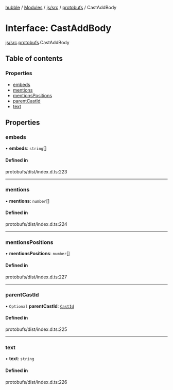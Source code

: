 [hubble](../README.md) / [Modules](../modules.md) / [js/src](../modules/js_src.md) / [protobufs](../modules/js_src.protobufs.md) / CastAddBody

# Interface: CastAddBody

[js/src](../modules/js_src.md).[protobufs](../modules/js_src.protobufs.md).CastAddBody

## Table of contents

### Properties

- [embeds](js_src.protobufs.CastAddBody.md#embeds)
- [mentions](js_src.protobufs.CastAddBody.md#mentions)
- [mentionsPositions](js_src.protobufs.CastAddBody.md#mentionspositions)
- [parentCastId](js_src.protobufs.CastAddBody.md#parentcastid)
- [text](js_src.protobufs.CastAddBody.md#text)

## Properties

### embeds

• **embeds**: `string`[]

#### Defined in

protobufs/dist/index.d.ts:223

___

### mentions

• **mentions**: `number`[]

#### Defined in

protobufs/dist/index.d.ts:224

___

### mentionsPositions

• **mentionsPositions**: `number`[]

#### Defined in

protobufs/dist/index.d.ts:227

___

### parentCastId

• `Optional` **parentCastId**: [`CastId`](../modules/js_src.protobufs.md#castid)

#### Defined in

protobufs/dist/index.d.ts:225

___

### text

• **text**: `string`

#### Defined in

protobufs/dist/index.d.ts:226
